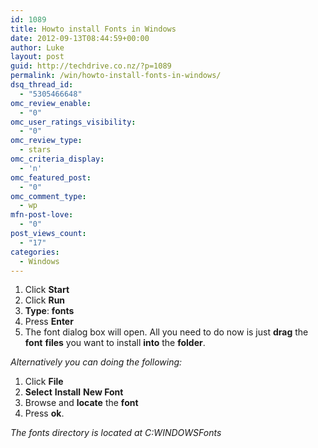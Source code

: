 ```yaml
---
id: 1089
title: Howto install Fonts in Windows
date: 2012-09-13T08:44:59+00:00
author: Luke
layout: post
guid: http://techdrive.co.nz/?p=1089
permalink: /win/howto-install-fonts-in-windows/
dsq_thread_id:
  - "5305466648"
omc_review_enable:
  - "0"
omc_user_ratings_visibility:
  - "0"
omc_review_type:
  - stars
omc_criteria_display:
  - 'n'
omc_featured_post:
  - "0"
omc_comment_type:
  - wp
mfn-post-love:
  - "0"
post_views_count:
  - "17"
categories:
  - Windows
---
```

  1. Click **Start**
  2. Click **Run**
  3. **Type**: **fonts**
  4. Press **Enter**
  5. The font dialog box will open. All you need to do now is just **drag** the **font** **files** you want to install **into** the **folder**.

_Alternatively you can doing the following:_

  1. Click **File**
  2. **Select** **Install** **New Font**
  3. Browse and **locate** the **font**
  4. Press **ok**.

_The fonts directory is located at C:WINDOWSFonts_